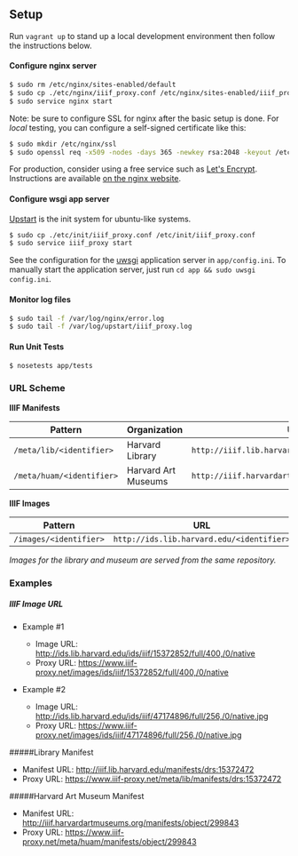 ## Setup

Run `vagrant up` to stand up a local development environment then follow the instructions below.

#### Configure nginx server

```sh
$ sudo rm /etc/nginx/sites-enabled/default
$ sudo cp ./etc/nginx/iiif_proxy.conf /etc/nginx/sites-enabled/iiif_proxy
$ sudo service nginx start
```

Note: be sure to configure SSL for nginx after the basic setup is done. For _local_ testing, you can configure a self-signed certificate like this:

```sh
$ sudo mkdir /etc/nginx/ssl
$ sudo openssl req -x509 -nodes -days 365 -newkey rsa:2048 -keyout /etc/nginx/ssl/nginx.key -out /etc/nginx/ssl/nginx.crt
```

For production, consider using a free service such as [Let's Encrypt](https://letsencrypt.org/). Instructions are available [on the nginx website](https://www.nginx.com/blog/free-certificates-lets-encrypt-and-nginx/).

#### Configure wsgi app server
[Upstart](http://upstart.ubuntu.com/) is the init system for ubuntu-like systems. 

```sh
$ sudo cp ./etc/init/iiif_proxy.conf /etc/init/iiif_proxy.conf
$ sudo service iiif_proxy start
```

See the configuration for the [uwsgi](http://uwsgi-docs.readthedocs.io/) application server in `app/config.ini`. To manually start the application server, just run `cd app && sudo uwsgi config.ini`.

#### Monitor log files

```sh
$ sudo tail -f /var/log/nginx/error.log
$ sudo tail -f /var/log/upstart/iiif_proxy.log 
```

#### Run Unit Tests

```sh
$ nosetests app/tests
```

### URL Scheme

**IIIF Manifests**

|Pattern|Organization|URL|
|-------|------------|---|
|`/meta/lib/<identifier>`|Harvard Library|`http://iiif.lib.harvard.edu/<identifier>`|
|`/meta/huam/<identifier>`|Harvard Art Museums|`http://iiif.harvardartmuseums.org/<identifier>`|

**IIIF Images**

|Pattern|URL|
|-------|---|
|`/images/<identifier>`|`http://ids.lib.harvard.edu/<identifier>`|

_Images for the library and museum are served from the same repository._


### Examples

##### IIIF Image URL

- Example #1
    - Image URL: http://ids.lib.harvard.edu/ids/iiif/15372852/full/400,/0/native
    - Proxy URL: https://www.iiif-proxy.net/images/ids/iiif/15372852/full/400,/0/native

- Example #2
    - Image URL: http://ids.lib.harvard.edu/ids/iiif/47174896/full/256,/0/native.jpg
    - Proxy URL: https://www.iiif-proxy.net/images/ids/iiif/47174896/full/256,/0/native.jpg


#####Library Manifest

- Manifest URL: http://iiif.lib.harvard.edu/manifests/drs:15372472
- Proxy URL: https://www.iiif-proxy.net/meta/lib/manifests/drs:15372472

#####Harvard Art Museum Manifest

- Manifest URL: http://iiif.harvardartmuseums.org/manifests/object/299843
- Proxy URL: https://www.iiif-proxy.net/meta/huam/manifests/object/299843


